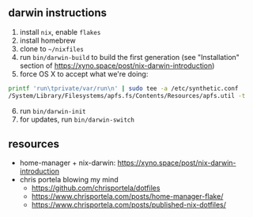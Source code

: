 ## darwin instructions

1. install `nix`, enable `flakes`
2. install homebrew
3. clone to `~/nixfiles`
4. run `bin/darwin-build` to build the first generation (see "Installation" section of https://xyno.space/post/nix-darwin-introduction)
5. force OS X to accept what we're doing:

```bash
printf 'run\tprivate/var/run\n' | sudo tee -a /etc/synthetic.conf
/System/Library/Filesystems/apfs.fs/Contents/Resources/apfs.util -t
```

6. run `bin/darwin-init`
7. for updates, run `bin/darwin-switch`


## resources

- home-manager + nix-darwin: https://xyno.space/post/nix-darwin-introduction
- chris portela blowing my mind
    - https://github.com/chrisportela/dotfiles
    - https://www.chrisportela.com/posts/home-manager-flake/
    - https://www.chrisportela.com/posts/published-nix-dotfiles/
